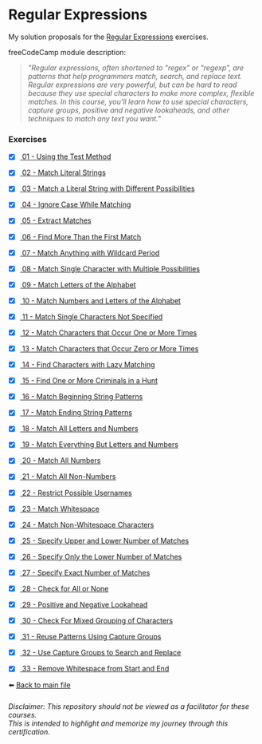 # Regular Expressions

My solution proposals for the [Regular Expressions](https://www.freecodecamp.org/learn/javascript-algorithms-and-data-structures/#regular-expressions)
exercises.

freeCodeCamp module description:
> *"Regular expressions, often shortened to "regex" or "regexp", are patterns that help programmers match, search, and replace text. Regular expressions are very powerful, but can be hard to read because they use special characters to make more complex, flexible matches. In this course, you'll learn how to use special characters, capture groups, positive and negative lookaheads, and other techniques to match any text you want."*

### Exercises

- [X] [ 01 - Using the Test Method](01-using-the-test-method.js)
- [X] [ 02 - Match Literal Strings](02-match-literal-strings.js)
- [X] [ 03 - Match a Literal String with Different Possibilities](03-match-a-literal-string-with-different-possibilities.js)
- [X] [ 04 - Ignore Case While Matching](04-ignore-case-while-matching.js)
- [X] [ 05 - Extract Matches](05-extract-matches.js)
- [X] [ 06 - Find More Than the First Match](06-find-more-than-the-first-match.js)
- [X] [ 07 - Match Anything with Wildcard Period](07-match-anything-with-wildcard-period.js)
- [X] [ 08 - Match Single Character with Multiple Possibilities](08-match-single-character-with-multiple-possibilities.js)
- [X] [ 09 - Match Letters of the Alphabet](09-match-letters-of-the-alphabet.js)
- [X] [ 10 - Match Numbers and Letters of the Alphabet](10-match-numbers-and-letters-of-the-alphabet.js)
- [X] [ 11 - Match Single Characters Not Specified](11-match-single-characters-not-specified.js)
- [X] [ 12 - Match Characters that Occur One or More Times](12-match-characters-that-occur-one-or-more-times.js)
- [X] [ 13 - Match Characters that Occur Zero or More Times](13-match-characters-that-occur-zero-or-more-times.js)
- [X] [ 14 - Find Characters with Lazy Matching](14-find-characters-with-lazy-matching.js)
- [X] [ 15 - Find One or More Criminals in a Hunt](15-find-one-or-more-criminals-in-a-hunt.js)
- [X] [ 16 - Match Beginning String Patterns](16-match-beginning-string-patterns.js)
- [X] [ 17 - Match Ending String Patterns](17-match-ending-string-patterns.js)
- [X] [ 18 - Match All Letters and Numbers](18-match-all-letters-and-numbers.js)
- [X] [ 19 - Match Everything But Letters and Numbers](19-match-everything-but-letters-and-numbers.js)
- [X] [ 20 - Match All Numbers](20-match-all-numbers.js)
- [X] [ 21 - Match All Non-Numbers](21-match-all-non-numbers.js)
- [X] [ 22 - Restrict Possible Usernames](22-restrict-possible-usernames.js)
- [X] [ 23 - Match Whitespace](23-match-whitespace.js)
- [X] [ 24 - Match Non-Whitespace Characters](24-match-non-whitespace-characters.js)
- [X] [ 25 - Specify Upper and Lower Number of Matches](25-specify-upper-and-lower-number-of-matches.js)
- [X] [ 26 - Specify Only the Lower Number of Matches](26-specify-only-the-lower-number-of-matches.js)
- [X] [ 27 - Specify Exact Number of Matches](27-specify-exact-number-of-matches.js)
- [X] [ 28 - Check for All or None](28-check-for-all-or-none.js)
- [X] [ 29 - Positive and Negative Lookahead](29-positive-and-negative-lookahead.js)
- [X] [ 30 - Check For Mixed Grouping of Characters](30-check-for-mixed-grouping-of-characters.js)
- [X] [ 31 - Reuse Patterns Using Capture Groups](31-reuse-patterns-using-capture-groups.js)
- [X] [ 32 - Use Capture Groups to Search and Replace](32-use-capture-groups-to-search-and-replace.js)
- [X] [ 33 - Remove Whitespace from Start and End](33-remove-whitespace-from-start-and-end.js)


⬅️ [Back to main file](../README.md)

###### Disclaimer: This repository should not be viewed as a facilitator for these courses. <br> This is intended to highlight and memorize my journey through this certification.